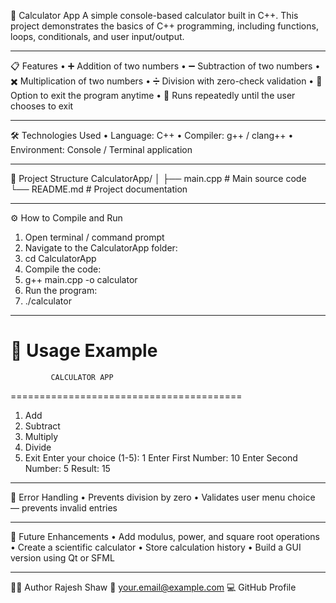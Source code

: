 🧮 Calculator App
A simple console-based calculator built in C++.
This project demonstrates the basics of C++ programming, including functions, loops, conditionals, and user input/output.
________________________________________
📋 Features
•	➕ Addition of two numbers
•	➖ Subtraction of two numbers
•	✖️ Multiplication of two numbers
•	➗ Division with zero-check validation
•	🚪 Option to exit the program anytime
•	🔁 Runs repeatedly until the user chooses to exit
________________________________________
🛠️ Technologies Used
•	Language: C++
•	Compiler: g++ / clang++
•	Environment: Console / Terminal application
________________________________________
📂 Project Structure
CalculatorApp/
│
├── main.cpp      # Main source code
└── README.md     # Project documentation
________________________________________
⚙️ How to Compile and Run
1.	Open terminal / command prompt
2.	Navigate to the CalculatorApp folder:
3.	cd CalculatorApp
4.	Compile the code:
5.	g++ main.cpp -o calculator
6.	Run the program:
7.	./calculator
________________________________________
🧩 Usage Example
========================================
             CALCULATOR APP
========================================
1. Add
2. Subtract
3. Multiply
4. Divide
5. Exit
Enter your choice (1-5): 1
Enter First Number: 10
Enter Second Number: 5
Result: 15
________________________________________
🚫 Error Handling
•	Prevents division by zero
•	Validates user menu choice — prevents invalid entries
________________________________________
🚀 Future Enhancements
•	Add modulus, power, and square root operations
•	Create a scientific calculator
•	Store calculation history
•	Build a GUI version using Qt or SFML
________________________________________
👨‍💻 Author
Rajesh Shaw
📧 your.email@example.com
💻 GitHub Profile

